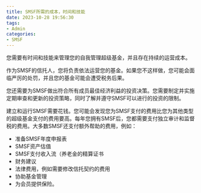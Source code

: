 ```yaml
---
title: SMSF所需的成本，时间和技能
date: 2023-10-28 19:56:30
tags:
- Admin
categories: 
- SMSF
---
```


您需要有时间和技能来管理您的自我管理超级基金，并且存在持续的运营成本。

作为SMSF的信托人，您将负责依法运营您的基金。如果您不这样做，您可能会面临严厉的处罚，并且您的基金可能会遭受税务后果。

您还需要为SMSF做出符合所有成员最佳经济利益的投资决策。您需要制定并实施定期审查和更新的投资策略，同时了解并遵守SMSF可以进行的投资的限制。

建立和运行SMSF需要花钱。您可能会发现您为SMSF支付的费用比您为其他类型的超级基金支付的费用要高。每年您拥有SMSF后，您都需要支付独立审计和监督税的费用。大多数SMSF还支付额外帮助的费用，例如：

- 准备SMSF年度申报表
- SMSF资产估值
- SMSF支付收入流（养老金的精算证书
- 财务建议
- 法律费用，例如需要修改信托契约的费用
- 协助基金管理
- 为会员提供保险。